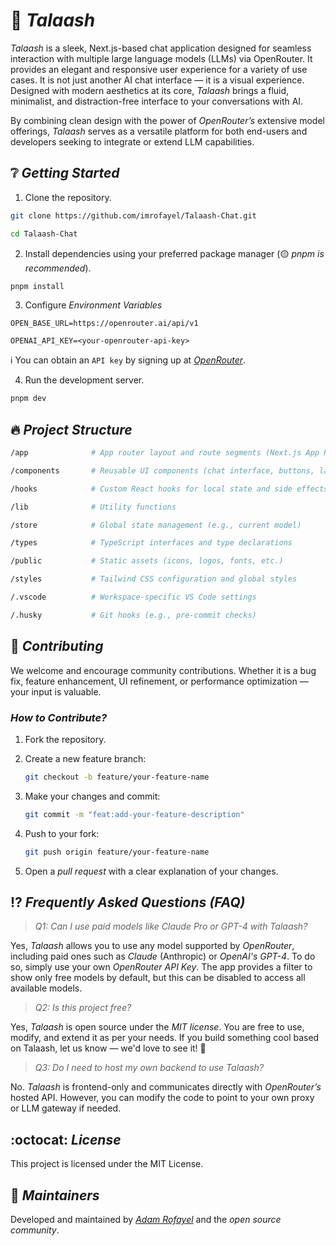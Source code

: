# 🔭 _Talaash_

*Talaash* is a sleek, Next.js-based chat application designed for seamless interaction with multiple large language models (LLMs) via OpenRouter. It provides an elegant and responsive user experience for a variety of use cases. It is not just another AI chat interface — it is a visual experience. Designed with modern aesthetics at its core, *Talaash* brings a fluid, minimalist, and distraction-free interface to your conversations with AI.

By combining clean design with the power of *OpenRouter’s* extensive model offerings, *Talaash* serves as a versatile platform for both end-users and developers seeking to integrate or extend LLM capabilities.

## ❔ _Getting Started_

1. Clone the repository.

```bash
git clone https://github.com/imrofayel/Talaash-Chat.git

cd Talaash-Chat
```

2. Install dependencies using your preferred package manager (🟡 _pnpm is recommended_).

```bash
pnpm install
```

3. Configure _Environment Variables_

```env
OPEN_BASE_URL=https://openrouter.ai/api/v1

OPENAI_API_KEY=<your-openrouter-api-key>
```

ℹ️ You can obtain an `API key` by signing up at [_OpenRouter_](https://openrouter.ai/settings/keys).

4. Run the development server.

```bash
pnpm dev
```

## 🔥 _Project Structure_

```bash
/app              # App router layout and route segments (Next.js App Router)

/components       # Reusable UI components (chat interface, buttons, layout blocks, etc.)

/hooks            # Custom React hooks for local state and side effects

/lib              # Utility functions

/store            # Global state management (e.g., current model)

/types            # TypeScript interfaces and type declarations

/public           # Static assets (icons, logos, fonts, etc.)

/styles           # Tailwind CSS configuration and global styles

/.vscode          # Workspace-specific VS Code settings

/.husky           # Git hooks (e.g., pre-commit checks)
```

## 👥 _Contributing_

We welcome and encourage community contributions. Whether it is a bug fix, feature enhancement, UI refinement, or performance optimization — your input is valuable.

### _How to Contribute?_

1. Fork the repository.
   
3. Create a new feature branch:

   ```bash
   git checkout -b feature/your-feature-name
   ```
   
4. Make your changes and commit:

   ```bash
   git commit -m "feat:add-your-feature-description"
   ```
   
5. Push to your fork:

   ```bash
   git push origin feature/your-feature-name
   ```
   
6. Open a _pull request_ with a clear explanation of your changes.

## ⁉️ _Frequently Asked Questions (FAQ)_

> *Q1: Can I use paid models like Claude Pro or GPT-4 with Talaash?*

Yes, _Talaash_ allows you to use any model supported by _OpenRouter_, including paid ones such as _Claude_ (Anthropic) or _OpenAI's GPT-4_. To do so, simply use your own _OpenRouter API Key_. The app provides a filter to show only free models by default, but this can be disabled to access all available models.

> *Q2: Is this project free?*

Yes, *Talaash* is open source under the *MIT license*. You are free to use, modify, and extend it as per your needs. If you build something cool based on Talaash, let us know — we'd love to see it! 💫

> *Q3: Do I need to host my own backend to use Talaash?*

No. *Talaash* is frontend-only and communicates directly with *OpenRouter’s* hosted API. However, you can modify the code to point to your own proxy or LLM gateway if needed.

## :octocat: _License_

This project is licensed under the MIT License.

## 💚 _Maintainers_

Developed and maintained by [_Adam Rofayel_](https://github.com/imrofayel) and the _open source community_.
